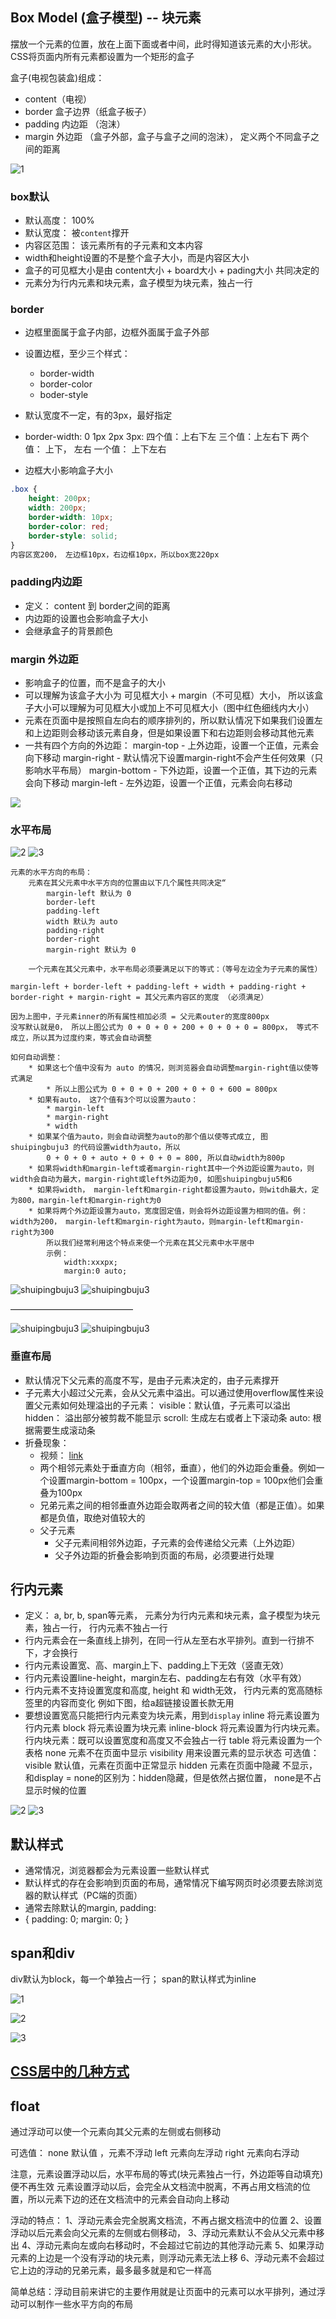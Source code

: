 
## Box Model (盒子模型) -- 块元素

摆放一个元素的位置，放在上面下面或者中间，此时得知道该元素的大小形状。CSS将页面内所有元素都设置为一个矩形的盒子

盒子(电视包装盒)组成：

* content（电视）
* border 盒子边界（纸盒子板子）
* padding 内边距 （泡沫）
* margin 外边距 （盒子外部，盒子与盒子之间的泡沫）， 定义两个不同盒子之间的距离

![1](../Image/CSS/box1.jpeg)

### box默认

* 默认高度： 100%
* 默认宽度： 被`content`撑开
* 内容区范围： 该元素所有的子元素和文本内容
* width和height设置的不是整个盒子大小，而是内容区大小
* 盒子的可见框大小是由 content大小 + board大小 + pading大小 共同决定的
* 元素分为行内元素和块元素，盒子模型为块元素，独占一行

### border

* 边框里面属于盒子内部，边框外面属于盒子外部
* 设置边框，至少三个样式：
  * border-width
  * border-color
  * boder-style

* 默认宽度不一定，有的3px，最好指定
* border-width: 0 1px 2px 3px:
    四个值：上右下左
    三个值：上左右下
    两个值： 上下， 左右
    一个值： 上下左右
* 边框大小影响盒子大小

```css
.box {
    height: 200px;
    width: 200px;
    border-width: 10px;
    border-color: red;
    border-style: solid;
}
内容区宽200， 左边框10px，右边框10px，所以box宽220px
```

### padding内边距

* 定义： content 到 border之间的距离
* 内边距的设置也会影响盒子大小
* 会继承盒子的背景颜色

### margin 外边距

* 影响盒子的位置，而不是盒子的大小
* 可以理解为该盒子大小为 可见框大小 + margin（不可见框）大小， 所以该盒子大小可以理解为可见框大小或加上不可见框大小（图中红色细线内大小）
* 元素在页面中是按照自左向右的顺序排列的，所以默认情况下如果我们设置左和上边距则会移动该元素自身，但是如果设置下和右边距则会移动其他元素
* 一共有四个方向的外边距：
    margin-top - 上外边距，设置一个正值，元素会向下移动
    margin-right - 默认情况下设置margin-right不会产生任何效果（只影响水平布局）
    margin-bottom - 下外边距，设置一个正值，其下边的元素会向下移动
    margin-left - 左外边距，设置一个正值，元素会向右移动

![](../Image/CSS/margin.png)

### 水平布局

![2](../Image/CSS/shuipingbuju.png)
![3](../Image/CSS/shuipingbuju2.png)

```text
元素的水平方向的布局：
    元素在其父元素中水平方向的位置由以下几个属性共同决定“
        margin-left 默认为 0
        border-left
        padding-left
        width 默认为 auto
        padding-right
        border-right
        margin-right 默认为 0

    一个元素在其父元素中，水平布局必须要满足以下的等式：（等号左边全为子元素的属性）

margin-left + border-left + padding-left + width + padding-right + border-right + margin-right = 其父元素内容区的宽度 （必须满足）

因为上图中，子元素inner的所有属性相加必须 = 父元素outer的宽度800px
没写默认就是0， 所以上图公式为 0 + 0 + 0 + 200 + 0 + 0 + 0 = 800px， 等式不成立，所以其为过度约束，等式会自动调整

如何自动调整：
    * 如果这七个值中没有为 auto 的情况，则浏览器会自动调整margin-right值以使等式满足
        * 所以上图公式为 0 + 0 + 0 + 200 + 0 + 0 + 600 = 800px
    * 如果有auto， 这7个值有3个可以设置为auto：
        * margin-left
        * margin-right
        * width
    * 如果某个值为auto，则会自动调整为auto的那个值以使等式成立, 图 shuipingbuju3 的代码设置width为auto，所以
        0 + 0 + 0 + auto + 0 + 0 + 0 = 800, 所以自动width为800p
    * 如果将width和margin-left或者margin-right其中一个外边距设置为auto，则width会自动为最大，margin-right或left外边距为0, 如图shuipingbuju5和6
    * 如果将width， margin-left和margin-right都设置为auto，则witdh最大，定为800，margin-left和margin-right为0
    * 如果将两个外边距设置为auto，宽度固定值，则会将外边距设置为相同的值。例： width为200， margin-left和margin-right为auto，则margin-left和margin-right为300
        所以我们经常利用这个特点来使一个元素在其父元素中水平居中
        示例：
            width:xxxpx;
            margin:0 auto;
```

![shuipingbuju3](../Image/CSS/shuipingbuju3.png)
![shuipingbuju3](../Image/CSS/shuipingbuju4.png)

——————————————

![shuipingbuju3](../Image/CSS/shuipingbuju5.png)
![shuipingbuju3](../Image/CSS/shuipingbuju6.png)

### 垂直布局

* 默认情况下父元素的高度不写，是由子元素决定的，由子元素撑开
* 子元素大小超过父元素，会从父元素中溢出。可以通过使用overflow属性来设置父元素如何处理溢出的子元素：
  visible：默认值，子元素可以溢出
  hidden： 溢出部分被剪裁不能显示
  scroll: 生成左右或者上下滚动条
  auto: 根据需要生成滚动条
* 折叠现象：
  * 视频： [link](https://www.youtube.com/watch?v=SkFQz0NuINk&list=PLmOn9nNkQxJFs5KfK5ihVgb8nNccfkgxn&index=51)
  * 两个相邻元素处于垂直方向（相邻，垂直），他们的外边距会重叠。例如一个设置margin-bottom = 100px，一个设置margin-top = 100px他们会重叠为100px
  * 兄弟元素之间的相邻垂直外边距会取两者之间的较大值（都是正值）。如果都是负值，取绝对值较大的
  * 父子元素
    * 父子元素间相邻外边距，子元素的会传递给父元素（上外边距）
    * 父子外边距的折叠会影响到页面的布局，必须要进行处理

## 行内元素

* 定义： a, br, b, span等元素， 元素分为行内元素和块元素，盒子模型为块元素，独占一行， 行内元素不独占一行
* 行内元素会在一条直线上排列，在同一行从左至右水平排列。直到一行排不下，才会换行
* 行内元素设置宽、高、margin上下、padding上下无效（竖直无效）
* 行内元素设置line-height，margin左右、padding左右有效（水平有效）
* 行内元素不支持设置宽度和高度, height 和 width无效， 行内元素的宽高随标签里的内容而变化
例如下图，给a超链接设置长款无用
* 要想设置宽高只能把行内元素变为块元素，用到`display`
    inline 将元素设置为行内元素
    block 将元素设置为块元素
    inline-block 将元素设置为行内块元素。行内块元素：既可以设置宽度和高度又不会独占一行
    table 将元素设置为一个表格
    none 元素不在页面中显示
  visibility 用来设置元素的显示状态
    可选值：
    visible 默认值，元素在页面中正常显示
    hidden 元素在页面中隐藏 不显示，和display = none的区别为：hidden隐藏，但是依然占据位置， none是不占显示时候的位置

![2](../Image/CSS/hangneiyuansu1.png)
![3](../Image/CSS/hangneiyuansu2.png)

## 默认样式

* 通常情况，浏览器都会为元素设置一些默认样式
* 默认样式的存在会影响到页面的布局，通常情况下编写网页时必须要去除浏览器的默认样式（PC端的页面）
* 通常去除默认的margin, padding:
* {
    padding: 0;
    margin: 0;
}

## span和div

div默认为block，每一个单独占一行； span的默认样式为inline

![1](../Image/CSS/1.png)

![2](../Image/CSS/2.png)

![3](../Image/CSS/3.png)

## [CSS居中的几种方式](https://segmentfault.com/a/1190000013966650)

## float

通过浮动可以使一个元素向其父元素的左侧或右侧移动

可选值：
    none 默认值 ，元素不浮动
    left 元素向左浮动
    right 元素向右浮动

注意，元素设置浮动以后，水平布局的等式(块元素独占一行，外边距等自动填充)便不再生效
元素设置浮动以后，会完全从文档流中脱离，不再占用文档流的位置，所以元素下边的还在文档流中的元素会自动向上移动

浮动的特点：
  1、浮动元素会完全脱离文档流，不再占据文档流中的位置
  2、设置浮动以后元素会向父元素的左侧或右侧移动，
  3、浮动元素默认不会从父元素中移出
  4、浮动元素向左或向右移动时，不会超过它前边的其他浮动元素
  5、如果浮动元素的上边是一个没有浮动的块元素，则浮动元素无法上移
  6、浮动元素不会超过它上边的浮动的兄弟元素，最多最多就是和它一样高

简单总结：浮动目前来讲它的主要作用就是让页面中的元素可以水平排列，通过浮动可以制作一些水平方向的布局
